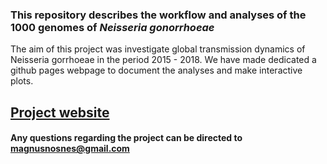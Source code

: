 
### This repository describes the workflow and analyses of the 1000 genomes of *Neisseria gonorrhoeae*

The aim of this project was investigate global transmission dynamics of
Neisseria gorrhoeae in the period 2015 - 2018. We have made dedicated a
github pages webpage to document the analyses and make interactive
plots.

## [Project website](https://magnusnosnes.github.io/10000_Ngon_genomes/)

#### Any questions regarding the project can be directed to <magnusnosnes@gmail.com>

